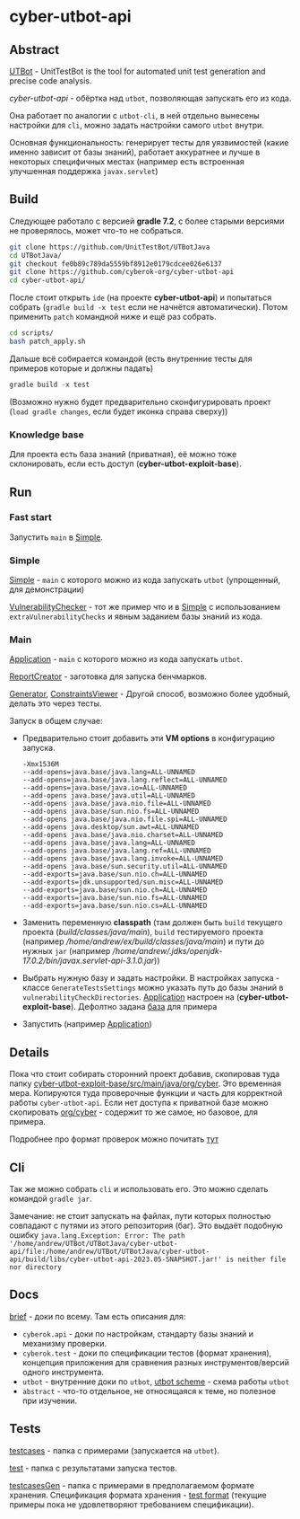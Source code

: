 # cyber-utbot-api
## Abstract

[UTBot](https://github.com/UnitTestBot/UTBotJava) - UnitTestBot is the tool for automated unit test generation and precise code analysis.

*cyber-utbot-api* - обёртка над `utbot`, позволяющая запускать его из кода.

Она работает по аналогии с `utbot-cli`, в ней отдельно вынесены настройки для `cli`, можно задать настройки самого `utbot` внутри.

Основная функциональность: генерирует тесты для уязвимостей (какие именно зависит от базы знаний), работает аккуратнее и лучше в некоторых специфичных местах (например есть встроенная улучшенная поддержка `javax.servlet`)

## Build

Следующее работало с версией **gradle 7.2**, с более старыми версиями не проверялось, может что-то не собраться.

```bash
git clone https://github.com/UnitTestBot/UTBotJava
cd UTBotJava/
git checkout fe0b89c789da5559bf8912e0179cdcee026e6137
git clone https://github.com/cyberok-org/cyber-utbot-api
cd cyber-utbot-api/
```

После стоит открыть `ide` (на проекте **cyber-utbot-api**) и попытаться собрать (`gradle build -x test` если не начнётся автоматически). Потом применить `patch` командной ниже и ещё раз собрать.

```bash
cd scripts/
bash patch_apply.sh
```

Дальше всё собирается командой (есть внутренние тесты для примеров которые и должны падать)

```gradle
gradle build -x test
```

(Возможно нужно будет предварительно сконфигурировать проект (`load gradle changes`, если будет иконка справа сверху))

### Knowledge base

Для проекта есть база знаний (приватная), её можно тоже склонировать, если есть доступ (**cyber-utbot-exploit-base**).

## Run

### Fast start

Запустить `main` в [Simple](src/main/kotlin/org/cyber/utbot/Simple.kt).

### Simple

[Simple](src/main/kotlin/org/cyber/utbot/Simple.kt) - `main` с которого можно из кода запускать `utbot` (упрощенный, для демонстрации)

[VulnerabilityChecker](src/test/kotlin/VulnerabilityChecker.kt) - тот же пример что и в [Simple](src/main/kotlin/org/cyber/utbot/Simple.kt) с использованием `extraVulnerabilityChecks` и явным заданием базы знаний из кода.

### Main

[Application](src/main/kotlin/org/cyber/utbot/Application.kt) - `main` с которого можно из кода запускать `utbot`.

[ReportCreator](src/main/kotlin/org/cyber/utbot/ReportCreator.kt) - заготовка для запуска бенчмарков.

[Generator](src/test/kotlin/Generator.kt), [ConstraintsViewer](src/test/kotlin/ConstraintsViewer.kt) - Другой способ, возможно более удобный, делать это через тесты.

Запуск в общем случае:

- Предварительно стоит добавить эти **VM options** в конфигурацию запуска.

    ```
    -Xmx1536M
    --add-opens=java.base/java.lang=ALL-UNNAMED
    --add-opens=java.base/java.lang.reflect=ALL-UNNAMED
    --add-opens=java.base/java.io=ALL-UNNAMED
    --add-opens java.base/java.util=ALL-UNNAMED
    --add-opens java.base/java.nio.file=ALL-UNNAMED
    --add-opens java.base/sun.nio.fs=ALL-UNNAMED
    --add-opens java.base/java.nio.file.spi=ALL-UNNAMED
    --add-opens java.desktop/sun.awt=ALL-UNNAMED
    --add-opens java.base/java.nio.charset=ALL-UNNAMED
    --add-opens java.base/java.lang=ALL-UNNAMED
    --add-opens java.base/java.lang.ref=ALL-UNNAMED
    --add-opens java.base/java.lang.invoke=ALL-UNNAMED
    --add-opens java.base/sun.security.util=ALL-UNNAMED
    --add-exports=java.base/sun.nio.ch=ALL-UNNAMED
    --add-exports=jdk.unsupported/sun.misc=ALL-UNNAMED
    --add-exports=java.base/sun.nio.ch=ALL-UNNAMED
    --add-exports=java.base/sun.nio.fs=ALL-UNNAMED
    --add-exports=java.base/sun.nio.cs=ALL-UNNAMED
    ```

- Заменить переменную **classpath** (там должен быть `build` текущего проекта (_build/classes/java/main_), `build` тестируемого проекта (например _/home/andrew/ex/build/classes/java/main_) и пути до нужных `jar` (например _/home/andrew/.jdks/openjdk-17.0.2/bin/javax.servlet-api-3.1.0.jar_))

- Выбрать нужную базу и задать настройки. В настройках запуска - классе `GenerateTestsSettings` можно указать путь до базы знаний в `vulnerabilityCheckDirectories`. [Application](src/main/kotlin/org/cyber/utbot/Application.kt) настроен на (**cyber-utbot-exploit-base**). Дефолтно задана [база](src/base) для примера

- Запустить (например [Application](src/main/kotlin/org/cyber/utbot/Application.kt))

## Details

Пока что стоит собирать сторонний проект добавив, скопировав туда папку [cyber-utbot-exploit-base/src/main/java/org/cyber](../cyber-utbot-exploit-base/src/main/java/org/cyber). Это временная мера. Копируются туда проверочные функции и часть для корректной работы `cyber-utbot-api`. Если нет доступа к приватной базе можно скопировать [org/cyber](org/cyber) - содержит то же самое, но базовое, для примера.

Подробнее про формат проверок можно почитать [тут](src/docs/cyberok/api/VulnerabilityChecks.md)

## Cli 

Так же можно собрать `cli` и использовать его. Это можно сделать командой `gradle jar`.

Замечание: не стоит запускать на файлах, пути которых полностью совпадают с путями из этого репозитория (баг). Это выдаёт подобную ошибку `java.lang.Exception: Error: The path '/home/andrew/UTBot/UTBotJava/cyber-utbot-api/file:/home/andrew/UTBot/UTBotJava/cyber-utbot-api/build/libs/cyber-utbot-api-2023.05-SNAPSHOT.jar!' is neither file nor directory`

## Docs

[brief](src/docs/brief.md) - доки по всему. Там есть описания для:
- `cyberok.api` - доки по настройкам, стандарту базы знаний и механизму проверки.
- `cyberok.test` - доки по спецификации тестов (формат хранения), концепция приложения для сравнения разных инструментов/версий одного инструмента.
- `utbot` - внутренние доки по `utbot`, [utbot scheme](src/docs/utbot/Scheme.md) - схема работы `utbot`
- `abstract` - что-то отдельное, не относящаяся к теме, но полезное при изучении.

## Tests

[testcases](src/main/java/org/testcases) - папка с примерами (запускается на `utbot`).

[test](src/test/java/org/testcases) - папка с результатами запуска тестов.

[testcasesGen](src/main/java/org/testcasesGen) - папка c примерами в предполагаемом формате хранения. Спецификация формата хранения - [test format](src/docs/cyberok/test/TestFormatSpecification.md) (текущие примеры пока не удовлетворяют требованием спецификации).
